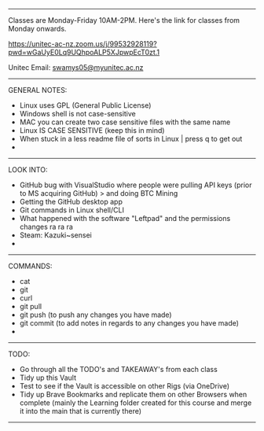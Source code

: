 *************************
Classes are Monday-Friday 10AM-2PM.
Here's the link for classes from Monday onwards.

https://unitec-ac-nz.zoom.us/j/99532928119?pwd=wGaUyE0Lq9UQhpoALP5XJpwpEcT0zt.1



Unitec Email: swamys05@myunitec.ac.nz
*************************
GENERAL NOTES:
- Linux uses GPL (General Public License) 
- Windows shell is not case-sensitive
- MAC you can create two case sensitive files with the same name
- Linux IS CASE SENSITIVE (keep this in mind)
- When stuck in a less readme file of sorts in Linux | press q to get out
- 
*************************
LOOK INTO:
- GitHub bug with VisualStudio where people were pulling API keys (prior to MS acquiring GitHub) > and doing BTC Mining 
- Getting the GitHub desktop app
- Git commands in Linux shell/CLI
- What happened with the software "Leftpad" and the permissions changes ra ra ra
- Steam: Kazuki~sensei
- 
*************************
COMMANDS:
- cat
- git
- curl
- git pull
- git push (to push any changes you have made)
- git commit (to add notes in regards to any changes you have made)
-  
---
TODO:
- Go through all the TODO's and TAKEAWAY's from each class
- Tidy up this Vault
- Test to see if the Vault is accessible on other Rigs (via OneDrive)
- Tidy up Brave Bookmarks and replicate them on other Browsers when complete (mainly the Learning folder created for this course and merge it into the main that is currently there)
---
